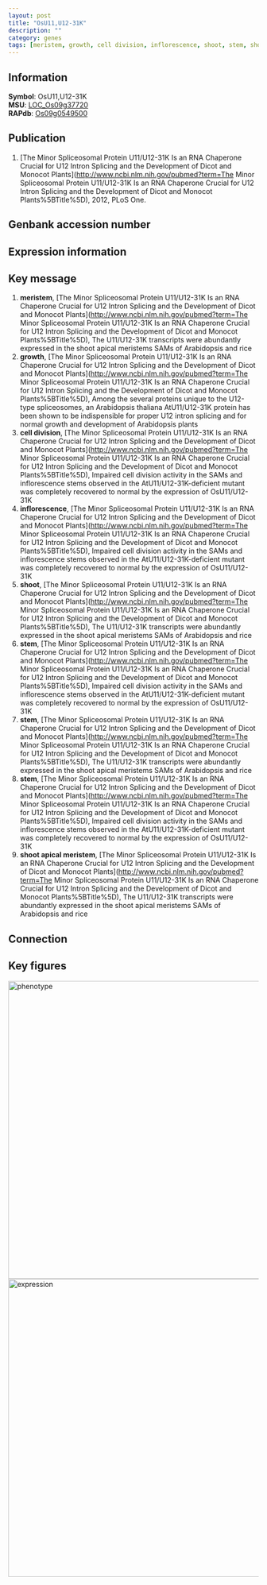 ```yaml
---
layout: post
title: "OsU11,U12-31K"
description: ""
category: genes
tags: [meristem, growth, cell division, inflorescence, shoot, stem, shoot apical meristem, Gene]
---
```


## Information
__Symbol__: OsU11,U12-31K  
__MSU__: [LOC_Os09g37720](http://rice.plantbiology.msu.edu/cgi-bin/ORF_infopage.cgi?orf=LOC_Os09g37720)  
__RAPdb__: [Os09g0549500](http://rapdb.dna.affrc.go.jp/viewer/gbrowse_details/irgsp1?name=Os09g0549500)  

## Publication
1. [The Minor Spliceosomal Protein U11/U12-31K Is an RNA Chaperone Crucial for U12 Intron Splicing and the Development of Dicot and Monocot Plants](http://www.ncbi.nlm.nih.gov/pubmed?term=The Minor Spliceosomal Protein U11/U12-31K Is an RNA Chaperone Crucial for U12 Intron Splicing and the Development of Dicot and Monocot Plants%5BTitle%5D), 2012, PLoS One.

## Genbank accession number

## Expression information

## Key message
1. __meristem__, [The Minor Spliceosomal Protein U11/U12-31K Is an RNA Chaperone Crucial for U12 Intron Splicing and the Development of Dicot and Monocot Plants](http://www.ncbi.nlm.nih.gov/pubmed?term=The Minor Spliceosomal Protein U11/U12-31K Is an RNA Chaperone Crucial for U12 Intron Splicing and the Development of Dicot and Monocot Plants%5BTitle%5D),  The U11/U12-31K transcripts were abundantly expressed in the shoot apical meristems SAMs of Arabidopsis and rice
2. __growth__, [The Minor Spliceosomal Protein U11/U12-31K Is an RNA Chaperone Crucial for U12 Intron Splicing and the Development of Dicot and Monocot Plants](http://www.ncbi.nlm.nih.gov/pubmed?term=The Minor Spliceosomal Protein U11/U12-31K Is an RNA Chaperone Crucial for U12 Intron Splicing and the Development of Dicot and Monocot Plants%5BTitle%5D),  Among the several proteins unique to the U12-type spliceosomes, an Arabidopsis thaliana AtU11/U12-31K protein has been shown to be indispensible for proper U12 intron splicing and for normal growth and development of Arabidopsis plants
3. __cell division__, [The Minor Spliceosomal Protein U11/U12-31K Is an RNA Chaperone Crucial for U12 Intron Splicing and the Development of Dicot and Monocot Plants](http://www.ncbi.nlm.nih.gov/pubmed?term=The Minor Spliceosomal Protein U11/U12-31K Is an RNA Chaperone Crucial for U12 Intron Splicing and the Development of Dicot and Monocot Plants%5BTitle%5D),  Impaired cell division activity in the SAMs and inflorescence stems observed in the AtU11/U12-31K-deficient mutant was completely recovered to normal by the expression of OsU11/U12-31K
4. __inflorescence__, [The Minor Spliceosomal Protein U11/U12-31K Is an RNA Chaperone Crucial for U12 Intron Splicing and the Development of Dicot and Monocot Plants](http://www.ncbi.nlm.nih.gov/pubmed?term=The Minor Spliceosomal Protein U11/U12-31K Is an RNA Chaperone Crucial for U12 Intron Splicing and the Development of Dicot and Monocot Plants%5BTitle%5D),  Impaired cell division activity in the SAMs and inflorescence stems observed in the AtU11/U12-31K-deficient mutant was completely recovered to normal by the expression of OsU11/U12-31K
5. __shoot__, [The Minor Spliceosomal Protein U11/U12-31K Is an RNA Chaperone Crucial for U12 Intron Splicing and the Development of Dicot and Monocot Plants](http://www.ncbi.nlm.nih.gov/pubmed?term=The Minor Spliceosomal Protein U11/U12-31K Is an RNA Chaperone Crucial for U12 Intron Splicing and the Development of Dicot and Monocot Plants%5BTitle%5D),  The U11/U12-31K transcripts were abundantly expressed in the shoot apical meristems SAMs of Arabidopsis and rice
6. __stem__, [The Minor Spliceosomal Protein U11/U12-31K Is an RNA Chaperone Crucial for U12 Intron Splicing and the Development of Dicot and Monocot Plants](http://www.ncbi.nlm.nih.gov/pubmed?term=The Minor Spliceosomal Protein U11/U12-31K Is an RNA Chaperone Crucial for U12 Intron Splicing and the Development of Dicot and Monocot Plants%5BTitle%5D),  Impaired cell division activity in the SAMs and inflorescence stems observed in the AtU11/U12-31K-deficient mutant was completely recovered to normal by the expression of OsU11/U12-31K
7. __stem__, [The Minor Spliceosomal Protein U11/U12-31K Is an RNA Chaperone Crucial for U12 Intron Splicing and the Development of Dicot and Monocot Plants](http://www.ncbi.nlm.nih.gov/pubmed?term=The Minor Spliceosomal Protein U11/U12-31K Is an RNA Chaperone Crucial for U12 Intron Splicing and the Development of Dicot and Monocot Plants%5BTitle%5D),  The U11/U12-31K transcripts were abundantly expressed in the shoot apical meristems SAMs of Arabidopsis and rice
8. __stem__, [The Minor Spliceosomal Protein U11/U12-31K Is an RNA Chaperone Crucial for U12 Intron Splicing and the Development of Dicot and Monocot Plants](http://www.ncbi.nlm.nih.gov/pubmed?term=The Minor Spliceosomal Protein U11/U12-31K Is an RNA Chaperone Crucial for U12 Intron Splicing and the Development of Dicot and Monocot Plants%5BTitle%5D),  Impaired cell division activity in the SAMs and inflorescence stems observed in the AtU11/U12-31K-deficient mutant was completely recovered to normal by the expression of OsU11/U12-31K
9. __shoot apical meristem__, [The Minor Spliceosomal Protein U11/U12-31K Is an RNA Chaperone Crucial for U12 Intron Splicing and the Development of Dicot and Monocot Plants](http://www.ncbi.nlm.nih.gov/pubmed?term=The Minor Spliceosomal Protein U11/U12-31K Is an RNA Chaperone Crucial for U12 Intron Splicing and the Development of Dicot and Monocot Plants%5BTitle%5D),  The U11/U12-31K transcripts were abundantly expressed in the shoot apical meristems SAMs of Arabidopsis and rice

## Connection

## Key figures
<img src="http://ricencode.github.io/images/OsU11.pheno.png" alt="phenotype"  style="width: 600px;"/>

<img src="http://ricencode.github.io/images/OsU11.exp.png" alt="expression"  style="width: 600px;"/>


